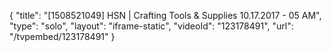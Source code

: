 {
    "title": "[1508521049] HSN | Crafting Tools & Supplies 10.17.2017 - 05 AM",
    "type": "solo",
    "layout": "iframe-static",
    "videoId": "123178491",
    "url": "\/tvpembed\/123178491"
}